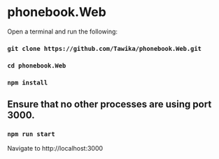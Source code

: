 # phonebook.Web

Open a terminal and run the following:

### `git clone https://github.com/Tawika/phonebook.Web.git`

### `cd phonebook.Web`

### `npm install`

## Ensure that no other processes are using port 3000.

### `npm run start`

Navigate to http://localhost:3000
